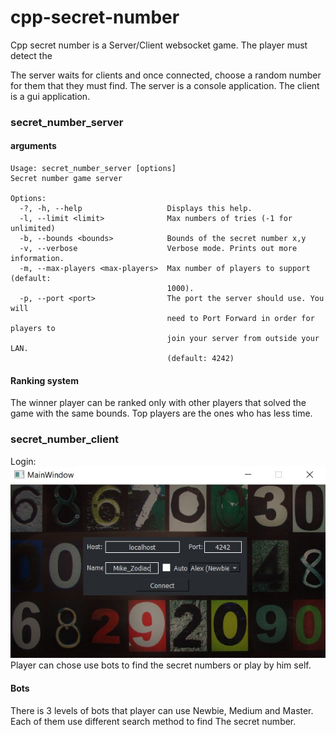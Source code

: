 # cpp-secret-number
Cpp secret number is a Server/Client websocket game. The player must detect the

The server waits for clients and once connected, choose a random number for them that they must find.
The server is a console application.
The client is a gui application.
### secret_number_server 
#### arguments

    Usage: secret_number_server [options]
    Secret number game server
    
    Options:
      -?, -h, --help                   Displays this help.
      -l, --limit <limit>              Max numbers of tries (-1 for unlimited)
      -b, --bounds <bounds>            Bounds of the secret number x,y
      -v, --verbose                    Verbose mode. Prints out more information.
      -m, --max-players <max-players>  Max number of players to support (default:
                                       1000).
      -p, --port <port>                The port the server should use. You will
                                       need to Port Forward in order for players to
                                       join your server from outside your LAN.
                                       (default: 4242)
#### Ranking system
The winner player can be ranked only with other players that solved the game with the same bounds. Top players are the ones who has less time.

### secret_number_client
Login:
[![N|Solid](https://github.com/abdalmoez/cpp-secret-number/blob/main/ss.jpg?raw=true)]()
Player can chose use bots to find the secret numbers or play by him self.
#### Bots
There is 3 levels of bots that player can use Newbie, Medium and Master. Each of them use different search method to find The secret number.

